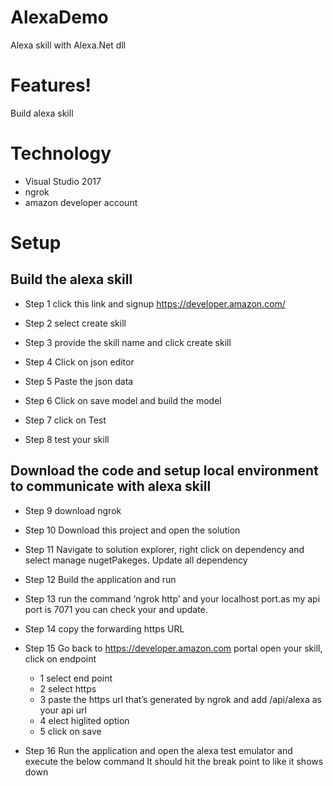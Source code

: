 # AlexaDemo
Alexa skill with Alexa.Net dll
# Features!
Build alexa skill  
# Technology 
- Visual Studio 2017
- ngrok
- amazon developer account 
# Setup

## Build the alexa skill 
- Step 1 click this link and signup https://developer.amazon.com/
- Step 2 select create skill

- Step 3 provide the skill name and click create skill
- Step 4 Click on json editor 
- Step 5 Paste the json data
- Step 6 Click on save model and build the model 
- Step 7 click on Test 
- Step 8 test your skill
## Download the code and setup local environment to communicate with alexa skill
- Step 9 download  ngrok
- Step 10 Download this project and open the solution 
- Step 11 Navigate to solution explorer, right click on dependency and select manage nugetPakeges. Update all dependency
- Step 12 Build the application and run
- Step 13 run the command ‘ngrok http’ and your localhost port.as my api port is 7071 you can check your and update.
- Step 14 copy the forwarding https URL
- Step 15 Go back to https://developer.amazon.com portal open your skill, click on endpoint
    - 1 select end point
    - 2 select https
    - 3 paste the https url that’s generated by ngrok and add /api/alexa as your api url
    - 4 elect higlited option
    - 5 click on save

- Step 16 Run the application and open the alexa test emulator and execute the below command 
It should hit the break point to like it shows down

